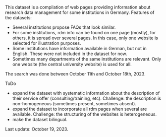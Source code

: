 This dataset is a compilation of web pages providing information about research data management for some institutions in Germany. 
Features of the datasets:
* Several institutions propose FAQs that look similar.
* For some institutions, rdm info can be found on one page (mostly), for others, it is spread over several pages. In this case, only one website is selected for illustration purposes.
* Some institutions have information available in German, but not in English. These were not included in the dataset for now.
* Sometimes many departments of the same institutions are relevant. Only one website (the central university website) is used for all.

The search was done between October 11th and October 18th, 2023.

ToDo
* expand the dataset with systematic information about the description of their service offer (consulting/training, etc). Challenge: the description is non-homogeneous (sometimes present, sometimes absent).
* expand the dataset to incorporate all rdm pages when several are available. Challenge: the structuring of the websites is heterogeneous.
* make the dataset bilingual.

Last update: October 19, 2023.
 
